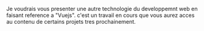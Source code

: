 Je voudrais vous presenter une autre technologie du developpemnt web en faisant reference a "Vuejs". c'est un travail en cours que vous aurez acces au contenu de certains projets tres prochainement.
